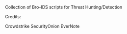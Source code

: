 Collection of Bro-IDS scripts for Threat Hunting/Detection

Credits:

Crowdstrike
SecurityOnion
EverNote
